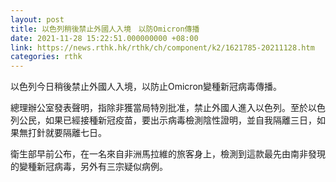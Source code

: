 ```yaml
---
layout: post
title: 以色列稍後禁止外國人入境　以防Omicron傳播
date: 2021-11-28 15:22:51.000000000 +08:00
link: https://news.rthk.hk/rthk/ch/component/k2/1621785-20211128.htm
categories: rthk
---
```


以色列今日稍後禁止外國人入境，以防止Omicron變種新冠病毒傳播。

總理辦公室發表聲明，指除非獲當局特別批准，禁止外國人進入以色列。至於以色列公民，如果已經接種新冠疫苗，要出示病毒檢測陰性證明，並自我隔離三日，如果無打針就要隔離七日。

衛生部早前公布，在一名來自非洲馬拉維的旅客身上，檢測到這款最先由南非發現的變種新冠病毒，另外有三宗疑似病例。
